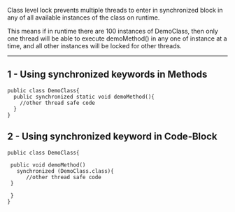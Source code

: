 Class level lock prevents multiple threads to enter in synchronized block in any of all available instances of the class on runtime.

This means if in runtime there are 100 instances of DemoClass,
then only one thread will be able to execute demoMethod() in any one of instance at a time, and 
all other instances will be locked for other threads.

-----------------------------------------------------------------------------------------------------

## 1 - Using synchronized keywords in Methods

    public class DemoClass{
      public synchronized static void demoMethod(){
        //other thread safe code
      }
    }
 

## 2 - Using synchronized keyword in Code-Block

    public class DemoClass{
    
     public void demoMethod()
       synchronized (DemoClass.class){
          //other thread safe code
     }
       
     }
    }
    

